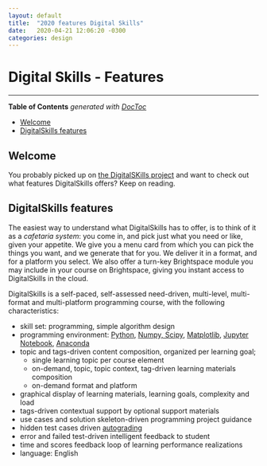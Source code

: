 ```yaml
--- 
layout: default
title:  "2020 features Digital Skills"
date:   2020-04-21 12:06:20 -0300
categories: design
---
```

# Digital Skills - Features
---

<!-- START doctoc generated TOC please keep comment here to allow auto update -->
<!-- DON'T EDIT THIS SECTION, INSTEAD RE-RUN doctoc TO UPDATE -->
**Table of Contents**  *generated with [DocToc](https://github.com/thlorenz/doctoc)*

- [Welcome](#welcome)
- [DigitalSkills features](#digitalskills-features)

<!-- END doctoc generated TOC please keep comment here to allow auto update -->

## Welcome
You probably picked up on [the DigitalSKills project](http://www.tudelft.nl/subsites/digital-skills/) and want to check out what features DigitalSkills offers? Keep on reading.

## DigitalSkills features
The easiest way to understand what DigitalSkills has to offer, is to think of it as a *cafetaria system*: you come in, and pick just what you need or like, given your appetite. We give you a menu card from which you can pick the things you want, and we generate that for you. We deliver it in a format, and for a platform you select. We also offer a turn-key Brightspace module you may include in your course on Brightspace, giving you instant access to DigitalSkills in the cloud.

DigitalSkills is a self-paced, self-assessed need-driven, multi-level, multi-format and multi-platform programming course, with the following characteristics:

* skill set: programming, simple algorithm design
* programming environment: [Python](http://python.org), [Numpy, Scipy](https://www.scipy.org/), [Matplotlib](http://matplotlib.org/), [Jupyter Notebook](http://jupyter.org), [Anaconda](https://www.anaconda.com/distribution/)  
* topic and tags-driven content composition, organized per learning goal;
  - single learning topic per course element
  - on-demand, topic, topic context, tag-driven learning materials composition
  - on-demand format and platform
* graphical display of learning materials, learning goals, complexity and load
* tags-driven contextual support by optional support materials
* use cases and solution skeleton-driven programming project guidance
* hidden test cases driven [autograding](https://www.youtube.com/watch?time_continue=16&v=5WUm0QuJdFw&feature=emb_title)
* error and failed test-driven intelligent feedback to student
* time and scores feedback loop of learning performance realizations
* language: English
